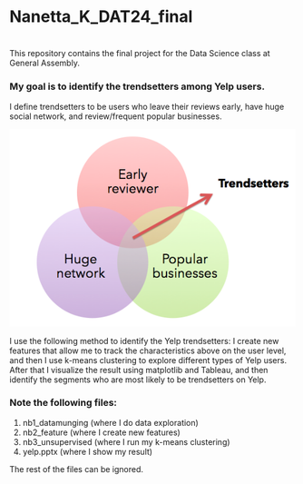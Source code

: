 # Nanetta_K_DAT24_final
# 
This repository contains the final project for the Data Science class at General Assembly.

### My goal is to identify the trendsetters among Yelp users.

I define trendsetters to be users who leave their reviews early, have
huge social network, and review/frequent popular businesses.

<img src="https://github.com/karissananetta/Nanetta_K_DAT24/blob/master/trendsetters_requirements.png">

I use the following method to identify the Yelp trendsetters:
I create new features that allow me to track the characteristics above on the user level,
and then I use k-means clustering to explore different types of Yelp
users. After that I visualize the result using matplotlib and Tableau, and then
identify the segments who are most likely to be trendsetters on Yelp.

### Note the following files:
1. nb1_datamunging (where I do data exploration)
2. nb2_feature (where I create new features)
3. nb3_unsupervised (where I run my k-means clustering)
4. yelp.pptx (where I show my result)

The rest of the files can be ignored.
